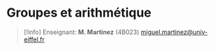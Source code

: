 # Groupes et arithmétique

> [!info]
> Enseignant: **M. Martinez** (4B023)
> miguel.martinez@univ-eiffel.fr

